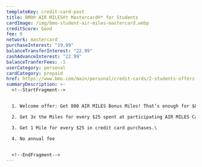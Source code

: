 ```yaml
---
templateKey: credit-card-post
title: BMO® AIR MILES®† Mastercard®* for Students
cardImage: /img/bmo-student-air-miles-mastercard.webp
creditScore: Good
fee: 0
network: mastercard
purchaseInterest: "19.99"
balanceTransferInterest: "22.99"
cashAdvanceInterest: "22.99"
balanceTranferFees: -1
userCategory: personal
cardCategory: prepaid
href: https://www.bmo.com/main/personal/credit-cards/2-students-offers
summaryDescription: >-
  <!--StartFragment-->


  1. Welcome offer: Get 800 AIR MILES Bonus Miles! That’s enough for $80 towards purchases with AIR MILES Cash.\

  2. Get 3x the Miles for every $25 spent at participating AIR MILES Cash Reward Partners.\

  3. Get 1 Mile for every $25 in credit card purchases.\

  4. No annual fee


  <!--EndFragment-->
---
```

